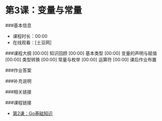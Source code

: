 第3课：变量与常量
==========================

###基本信息
- 课程时长：00:00
- 在线观看：[土豆网]

###课程大纲
	[00:00] 知识回顾
	[00:00] 基本类型
	[00:00] 变量的声明与赋值
	[00:00] 类型转换
	[00:00] 常量与枚举
	[00:00] 运算符
	[00:00] 课后作业布置
	
###作业答案


###补充说明


###相关链接


###课程链接
- [第2课：Go基础知识](../lecture2/lecture2.md)